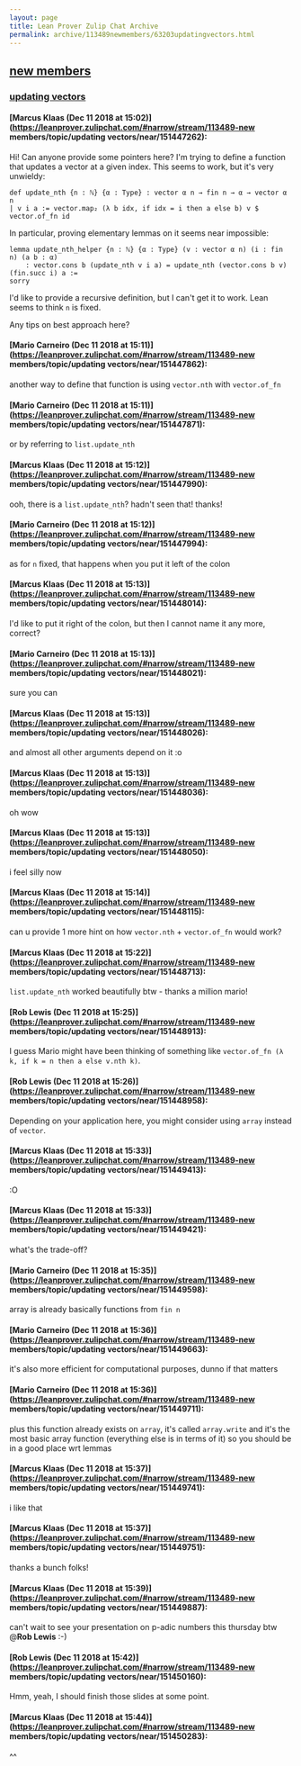 ```yaml
---
layout: page
title: Lean Prover Zulip Chat Archive 
permalink: archive/113489newmembers/63203updatingvectors.html
---
```


## [new members](index.html)
### [updating vectors](63203updatingvectors.html)

#### [Marcus Klaas (Dec 11 2018 at 15:02)](https://leanprover.zulipchat.com/#narrow/stream/113489-new members/topic/updating vectors/near/151447262):
Hi! Can anyone provide some pointers here? I'm trying to define a function that updates a vector at a given index. This seems to work, but it's very unwieldy:
```lean
def update_nth {n : ℕ} {α : Type} : vector α n → fin n → α → vector α n
| v i a := vector.map₂ (λ b idx, if idx = i then a else b) v $ vector.of_fn id
```

In particular, proving elementary lemmas on it seems near impossible:
```lean
lemma update_nth_helper {n : ℕ} {α : Type} (v : vector α n) (i : fin n) (a b : α)
    : vector.cons b (update_nth v i a) = update_nth (vector.cons b v) (fin.succ i) a :=
sorry
```

I'd like to provide a recursive definition, but I can't get it to work. Lean seems to think `n` is fixed.

Any tips on best approach here?

#### [Mario Carneiro (Dec 11 2018 at 15:11)](https://leanprover.zulipchat.com/#narrow/stream/113489-new members/topic/updating vectors/near/151447862):
another way to define that function is using `vector.nth` with `vector.of_fn`

#### [Mario Carneiro (Dec 11 2018 at 15:11)](https://leanprover.zulipchat.com/#narrow/stream/113489-new members/topic/updating vectors/near/151447871):
or by referring to `list.update_nth`

#### [Marcus Klaas (Dec 11 2018 at 15:12)](https://leanprover.zulipchat.com/#narrow/stream/113489-new members/topic/updating vectors/near/151447990):
ooh, there is a `list.update_nth`? hadn't seen that! thanks!

#### [Mario Carneiro (Dec 11 2018 at 15:12)](https://leanprover.zulipchat.com/#narrow/stream/113489-new members/topic/updating vectors/near/151447994):
as for `n` fixed, that happens when you put it left of the colon

#### [Marcus Klaas (Dec 11 2018 at 15:13)](https://leanprover.zulipchat.com/#narrow/stream/113489-new members/topic/updating vectors/near/151448014):
I'd like to put it right of the colon, but then I cannot name it any more, correct?

#### [Mario Carneiro (Dec 11 2018 at 15:13)](https://leanprover.zulipchat.com/#narrow/stream/113489-new members/topic/updating vectors/near/151448021):
sure you can

#### [Marcus Klaas (Dec 11 2018 at 15:13)](https://leanprover.zulipchat.com/#narrow/stream/113489-new members/topic/updating vectors/near/151448026):
and almost all other arguments depend on it :o

#### [Marcus Klaas (Dec 11 2018 at 15:13)](https://leanprover.zulipchat.com/#narrow/stream/113489-new members/topic/updating vectors/near/151448036):
oh wow

#### [Marcus Klaas (Dec 11 2018 at 15:13)](https://leanprover.zulipchat.com/#narrow/stream/113489-new members/topic/updating vectors/near/151448050):
i feel silly now

#### [Marcus Klaas (Dec 11 2018 at 15:14)](https://leanprover.zulipchat.com/#narrow/stream/113489-new members/topic/updating vectors/near/151448115):
can u provide 1 more hint on how `vector.nth` + `vector.of_fn` would work?

#### [Marcus Klaas (Dec 11 2018 at 15:22)](https://leanprover.zulipchat.com/#narrow/stream/113489-new members/topic/updating vectors/near/151448713):
`list.update_nth` worked beautifully btw - thanks a million mario!

#### [Rob Lewis (Dec 11 2018 at 15:25)](https://leanprover.zulipchat.com/#narrow/stream/113489-new members/topic/updating vectors/near/151448913):
I guess Mario might have been thinking of something like `vector.of_fn (λ k, if k = n then a else v.nth k)`.

#### [Rob Lewis (Dec 11 2018 at 15:26)](https://leanprover.zulipchat.com/#narrow/stream/113489-new members/topic/updating vectors/near/151448958):
Depending on your application here, you might consider using `array` instead of `vector`.

#### [Marcus Klaas (Dec 11 2018 at 15:33)](https://leanprover.zulipchat.com/#narrow/stream/113489-new members/topic/updating vectors/near/151449413):
:O

#### [Marcus Klaas (Dec 11 2018 at 15:33)](https://leanprover.zulipchat.com/#narrow/stream/113489-new members/topic/updating vectors/near/151449421):
what's the trade-off?

#### [Mario Carneiro (Dec 11 2018 at 15:35)](https://leanprover.zulipchat.com/#narrow/stream/113489-new members/topic/updating vectors/near/151449598):
array is already basically functions from `fin n`

#### [Mario Carneiro (Dec 11 2018 at 15:36)](https://leanprover.zulipchat.com/#narrow/stream/113489-new members/topic/updating vectors/near/151449663):
it's also more efficient for computational purposes, dunno if that matters

#### [Mario Carneiro (Dec 11 2018 at 15:36)](https://leanprover.zulipchat.com/#narrow/stream/113489-new members/topic/updating vectors/near/151449711):
plus this function already exists on `array`, it's called `array.write` and it's the most basic array function (everything else is in terms of it) so you should be in a good place wrt lemmas

#### [Marcus Klaas (Dec 11 2018 at 15:37)](https://leanprover.zulipchat.com/#narrow/stream/113489-new members/topic/updating vectors/near/151449741):
i like that

#### [Marcus Klaas (Dec 11 2018 at 15:37)](https://leanprover.zulipchat.com/#narrow/stream/113489-new members/topic/updating vectors/near/151449751):
thanks a bunch folks!

#### [Marcus Klaas (Dec 11 2018 at 15:39)](https://leanprover.zulipchat.com/#narrow/stream/113489-new members/topic/updating vectors/near/151449887):
can't wait to see your presentation on p-adic numbers this thursday btw @**Rob Lewis** :-)

#### [Rob Lewis (Dec 11 2018 at 15:42)](https://leanprover.zulipchat.com/#narrow/stream/113489-new members/topic/updating vectors/near/151450160):
Hmm, yeah, I should finish those slides at some point.

#### [Marcus Klaas (Dec 11 2018 at 15:44)](https://leanprover.zulipchat.com/#narrow/stream/113489-new members/topic/updating vectors/near/151450283):
^^

